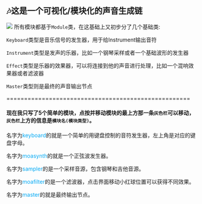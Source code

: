 ## :notes:这是一个可视化/模块化的声音生成链
![](https://user-gold-cdn.xitu.io/2019/12/19/16f1d5e8a8f0ffe9?w=800&h=345&f=gif&s=1927620)
所有模块都基于`Module`类，在这基础上又初步分了几个基础类:

`Keyboard`类型是音乐信号的发生器，用于给Instrument输出音符

`Instrument`类型是发声的乐器，比如一个钢琴采样或者一个基础波形的发生器

`Effect`类型是乐器的效果器，可以将连接到他的声音进行处理，比如一个混响效果器或者滤波器

`Master`类型则是最终的声音输出节点

====================================================
#### 现在我只写了5个简单的模块，点按并移动模块的最上方那一条`灰色栏`可以移动，`灰色栏`上方的信息是`模块名(模块类型)`。

名字为<font color=#03a9f4>keyboard</font>的就是一个简单的用键盘控制的音符发生器，左上角是对应的键盘字母。

名字为<font color=#03a9f4>moasynth</font>的就是一个正弦波发生器。

名字为<font color=#03a9f4>sampler</font>的是一个采样音源，包含钢琴和吉他音源。

名字为<font color=#03a9f4>moafilter</font>的是一个滤波器，点击界面移动小红球位置可以获得不同效果。

名字为<font color=#03a9f4>master</font>的就是最终输出节点。
